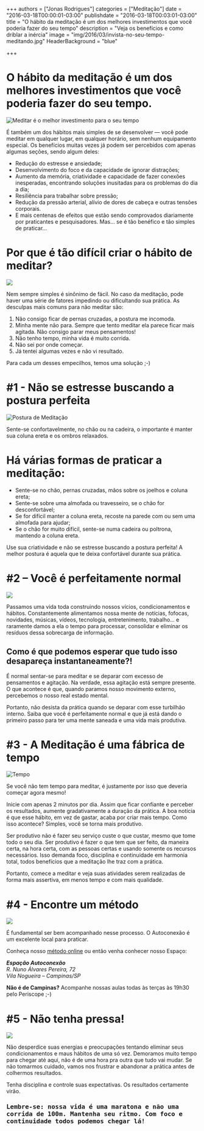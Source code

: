 +++
authors = ["Jonas Rodrigues"]
categories = ["Meditação"]
date = "2016-03-18T00:00:01-03:00"
publishdate = "2016-03-18T00:03:01-03:00"
title = "O hábito da meditação é um dos melhores investimentos que você poderia fazer do seu tempo"
description = "Veja os benefícios e como driblar a inércia"
image = "img/2016/03/invista-no-seu-tempo-meditando.jpg"
HeaderBackground = "blue"

+++

# O hábito da meditação é um dos melhores investimentos que você poderia fazer do seu tempo.

![Meditar é o melhor investimento para o seu tempo](https://s3-sa-east-1.amazonaws.com/blog.autoconexao.org.br/img/2016/03/fabrica-de-tempo.jpg)

É também um dos hábitos mais simples de se desenvolver — você pode meditar em qualquer lugar, em qualquer horário, sem nenhum equipamento especial. Os benefícios muitas vezes já podem ser percebidos com apenas algumas seções, sendo algum deles:

-	Redução do estresse e ansiedade;
-	Desenvolvimento do foco e da capacidade de ignorar distrações;
-	Aumento da memória, criatividade e capacidade de fazer conexões inesperadas, encontrando soluções inusitadas para os problemas do dia a dia;
-	Resiliência para trabalhar sobre pressão;
-	Redução da pressão arterial, alívio de dores de cabeça e outras tensões corporais.
-	E mais centenas de efeitos que estão sendo comprovados diariamente por praticantes e pesquisadores.
Mas… se é tão benéfico e tão simples de praticar...

# Por que é tão difícil criar o hábito de meditar?

![](https://s3-sa-east-1.amazonaws.com/blog.autoconexao.org.br/img/2016/01/meditacao-adolescentes.JPG)

Nem sempre simples é sinônimo de fácil. No caso da meditação, pode haver uma série de fatores impedindo ou dificultando sua prática. As desculpas mais comuns para não meditar são:

1.	Não consigo ficar de pernas cruzadas, a postura me incomoda.
2.	Minha mente não para. Sempre que tento meditar ela parece ficar mais agitada. Não consigo parar meus pensamentos!
3.	Não tenho tempo, minha vida é muito corrida.
4.	Não sei por onde começar.
5.	Já tentei algumas vezes e não vi resultado.

Para cada um desses empecilhos, temos uma solução ;-)

# #1 -  Não se estresse buscando a postura perfeita

![Postura de Meditação](https://s3-sa-east-1.amazonaws.com/blog.autoconexao.org.br/img/2016/03/posturas-meditacao.jpg)

Sente-se confortavelmente, no chão ou na cadeira, o importante é manter sua coluna ereta e os ombros relaxados.

# Há várias formas de praticar a meditação:

-	Sente-se no chão, pernas cruzadas, mãos sobre os joelhos e coluna ereta;
-	Sente-se sobre uma almofada ou travesseiro, se o chão for desconfortável;
-	Se for difícil manter a coluna ereta, recoste na parede com ou sem uma almofada para ajudar;
-	Se o chão for muito difícil, sente-se numa cadeira ou poltrona, mantendo a coluna ereta.

Use sua criatividade e não se estresse buscando a postura perfeita! A melhor postura é aquela que te deixa confortável durante sua prática.

# #2 – Você é perfeitamente normal

![](https://s3-sa-east-1.amazonaws.com/blog.autoconexao.org.br/img/2016/03/voce-e-normal.jpg)

Passamos uma vida toda construindo nossos vícios, condicionamentos e hábitos. Constantemente alimentamos nossa mente de notícias, fofocas, novidades, músicas, vídeos, tecnologia, entretenimento, trabalho... e raramente damos a ela o tempo para processar, consolidar e eliminar os resíduos dessa sobrecarga de informação.

## Como é que podemos esperar que tudo isso desapareça instantaneamente?!

É normal sentar-se para meditar e se deparar com excesso de pensamentos e agitação. Na verdade, essa agitação está sempre presente. O que acontece é que, quando paramos nosso movimento externo, percebemos o nosso real estado mental.

Portanto, não desista da prática quando se deparar com esse turbilhão interno. Saiba que você é perfeitamente normal e que já está dando o primeiro passo para ter uma mente saneada e uma vida mais produtiva.

# #3 - A Meditação é uma fábrica de tempo

![Tempo](https://s3-sa-east-1.amazonaws.com/blog.autoconexao.org.br/img/2016/03/relogio.png)

Se você não tem tempo para meditar, é justamente por isso que deveria começar agora mesmo!

Inicie com apenas 2 minutos por dia. Assim que ficar confiante e perceber os resultados, aumente gradativamente a duração da prática. A boa notícia é que esse hábito, em vez de gastar, acaba por criar mais tempo. Como isso acontece? Simples, você se torna mais produtivo.

Ser produtivo não é fazer seu serviço custe o que custar, mesmo que tome todo o seu dia. Ser produtivo é fazer o que tem que ser feito, da maneira certa, na hora certa, com as pessoas certas e usando somente os recursos necessários. Isso demanda foco, disciplina e continuidade em harmonia total, todos benefícios que a meditação lhe traz com a prática.

Portanto, comece a meditar e veja suas atividades serem realizadas de forma mais assertiva, em menos tempo e com mais qualidade.

# #4 - Encontre um método

![](https://s3-sa-east-1.amazonaws.com/blog.autoconexao.org.br/img/2016/03/todos_podem_meditar.png)

É fundamental ser bem acompanhado nesse processo. O Autoconexão é um excelente local para praticar.

Conheça nosso [método online](https://www.autoconexao.org.br/s/aprendendo-a-meditar.html) ou então venha conhecer nosso Espaço:

<address>
  <strong>Espação Autoconexão</strong><br>
  R. Nuno Álvares Pereira, 72<br>
  Vila Nogueira – Campinas/SP<br>
</address>


**Não é de Campinas?** Acompanhe nossas aulas todas às terças às 19h30 pelo Periscope ;-)


# #5 - Não tenha pressa!

![](https://s3-sa-east-1.amazonaws.com/blog.autoconexao.org.br/img/2016/03/agitacao-dos-outros.jpg)

Não desperdice suas energias e preocupações tentando eliminar seus condicionamentos e maus hábitos de uma só vez. Demoramos muito tempo para chegar até aqui, não é de uma hora pra outra que tudo vai mudar. Se não tomarmos cuidado, vamos nos frustrar e abandonar a prática antes de colhermos resultados.

Tenha disciplina e controle suas expectativas. Os resultados certamente virão.

### <kbd>Lembre-se: nossa vida é uma maratona e não uma corrida de 100m. Mantenha seu ritmo. Com foco e continuidade todos podemos chegar lá!
</kbd>
